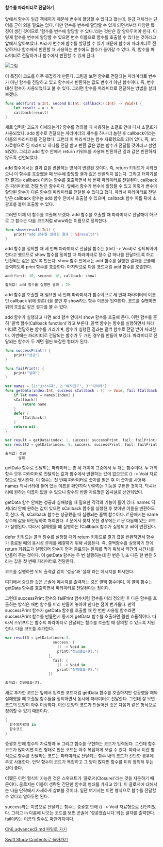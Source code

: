 #### 함수를 파라미터로 전달하기

앞에서 함수가 일급 객체이기 때문에 변수에 할당할 수 있다고 했는데, 일급 객체라는 단어를 굳이 외울 필요는 없다.
다만 함수를 변수에 할당할 수 있게 되면서부터 다양한 특징이 생긴 것이므로 '함수를 변수에 할당할 수 있다.'라는 것만은 잘 알아두어야 한다.
이렇게 함수를 변수에 할당할 수 있으면 변수 이름으로 함수를 호출할 수 있다는 것이라고 앞에서 알아보았다.
따라서 변수에 함수를 할당할 수 있기 때문에 함수에 파라미터로 전달하거나 함수에서 반환할 때 사용하는 변수에도 함수가 들어갈 수 있다.
즉, 함수를 파라미터로 전달하거나 함수에서 반환할 수 있게 된다.

![그림](https://user-images.githubusercontent.com/47494240/54875515-1646eb80-4e44-11e9-93c6-06f213da1a92.png)

이 특징이 코드를 아주 복잡하게 만든다. 그림을 보면 함수로 전달되는 파라미터로 변수가 아닌 함수를 전달하고 있고 함수에서 반환하는 값도 변수가 아닌 함수이다.
즉, 변수 대신 함수가 사용되었다고 불 수 있다. 그러면 함수를 파라미터로 전달하는 방법을 살펴보겠다.
```swift
func add(first a:Int, second b:Int, callback:((Int) -> Void)) {
    let result = a + b
    callback(result)
}
```
새로 입력한 코드가 이해되는가? 함수를 정의할 때 사용하는 소괄호 안에 다시 소괄호가 사용되었다. add 함수로 전달되는 파라미터의 개수를 하나 더 늘린 후 callback이라는 이름의 파라미터를 전달했다.
그런데 이 파라미터는 함수 자료형으로 되어 있다. 즉, Int 자료형으로 된 파라미터 하나를 전달 받고 반환 값은 없는 함수가 전달될 것이라고 선언되었다.
그리고 add 함수 안에서 return 키워드를 사용해 반환하던 결과 값은 반환하지 않도록 선언되었다.

add 함수에서는 결과 값을 반환하는 방식이 변경된 것이다. 즉, return 키워드가 사라졌으니 이 함수를 호출했을 때 변수에 할당할 결과 값은 반환되지 않는다.
그리고 더하기를 한 결과는 callback 이라는 함수를 호출하면서 세 번째 파라미터로 전달된다. callback은 파라미터로 전달 받은 함수이다.
앞에서 함수가 변수에 할당될 수 있고 이렇게 변수에 할당된 함수가 다른 함수의 파라미터로 전달될 수 있다고 했다.
따라서 파라미터로 전달 받은 callback 함수는 add 함수 안에서 호출할 수 있으며, callback 함수 이름 뒤에 소괄호를 붙여 호출할 수 있다.

그러면 이제 이 함수를 호출해 보겠다. add 함수를 호출할 때 파라미터로 전달해야 하므로 그 함수는 다음 코드처럼 show라는 이름으로 정의한다.
```swift
func show(result:Int) {
    print("add 함수를 실행한 결과 : \(result)")
}
```
add 함수를 정의할 때 세 번째 파라미터로 전달될 함수는 ((Int) -> Void)로 정의되어야 한다고 했으므로 show 함수를 정의할 때 파라미터로 정수 값 하나를 전달하도록 하고 반환되는 값은 없도록 만든다.
show 함수 안에서는 add 함수를 실행한 결과를 콘솔에 출력하도록 print 함수를 호출한다. 마지막으로 다음 코드처럼 add 함수를 호출한다.
```swift
add(first: 10, second: 10, callback: show)

출력값) add 함수를 실행한 결과 : 20
```
add 함수를 호출할 때 필요한 세 번째 파라미터가 함수이므로 세 번째 파라미터의 이름인 callback 뒤에 콜론(:)을 붙인 후 show라는 함수 이름을 입력한다.
코드를 실행하면 위의 호출값 같은 결과를 불 수 있다.

add 함수가 실행되고 나면 add 함수 안에서 show 함수를 호출해 준다. 이런 함수를 흔히 '콜백 함수(Callback function)'라고 부른다.
콜백 함수는 함수를 실행하면서 파라미터로 전달하는 함수를 가리키며, 함수가 실행된 결과는 콜백 함수로 전달 받아 처리한다.
이번에는 파라미터로 전달되는 함수가 두 개인 경우를 만들어 보겠다. 파라미터로 전달되는 함수가 두 개면 훨씬 복잡한 형태가 된다.
```swift
func successPrint() {
    print("성공")
}

func failPrint() {
    print("실패")
}

var names = [1:"소녀시대", 2:"여자친구", 3:"티아라"]
func getData(index:Int, success sCallback : () -> Void, fail fCallback : () -> Void) -> String? {
    if let name = names[index] {
    sCallback()
        return name
    }
    defer {
        fCallback()
    }
    return nil
}

var result = getData(index: 1, success: successPrint, fail: failPrint)
var result2 = getData(index: 5, success: successPrint, fail: failPrint)

출력값) 성공
      실패
```
getData 함수로 전달되는 파라미터는 총 세 개이며 그중에서 두 개는 함수이다. 두 개의 함수 모두 파라미터로 전달되는 값과 함수에서 반환하는 값이 없으므로 () -> Void 자료형으로 명시한다.
이 함수는 첫 번쨰 파라미터로 숫자를 받은 후 이 숫자를 사용해 names 딕셔너리에 들어 있는 이름을 확인하여 반환하는 기능을 구현한 것이다.
딕셔너리에 원하는 이름이 없을 수 있으니 함수의 반환 자료형은 옵셔널로 선언되었다.

getData 함수 안에는 성공과 실패했을 때 필요한 각각의 기능이 들어 있다. names 딕셔너리 안에 원하는 값이 있으면 sCallback 함수를 실행한 후 찾아낸 이름을 반환하도록 한다.
즉, sCallback 함수는 성공했을 때 실행되는 콜백 함수이다. if 문에서는 name 상수에 값을 바인딩하여 처리한다. if 문에서 찾지 못한 경우에는 if 문 다음에 있는 코드가 실행된다.
따라서 실패했을 떄 실행하는 fCallback 함수가 실행되고 nil이 반환된다.

defer 키워드는 콜백 함수를 실행할 때와 return 키워드로 결과 값을 반환하면서 함수가 종료될 때의 동시성 문제를 해결하기 위해 사용된다.
즉, 콜백함수를 실행하기 전에 return 키워드가 실행되어 함수가 먼저 종료되는 문제를 막기 위해서 약간의 시간차를 만들어 주는 것이다.
이 getData 함수는 두 번 실행하는데 한 번은 1, 또 다른 한 번은 5라는 값을 첫 번째 파라미터로 전달한다.

코드를 실행하면 위의 출력값 같이 '성공'과 '실패'라는 메시지를 표시한다.

여기에서 중요한 것은 콘솔에 메시지를 출력하는 것은 콜백 함수이며, 이 콜백 함수는 getData 함수를 호출하면서 파라미터로 전달된다는 점이다.

그런데 successPrint 함수와 failPrint 함수처럼 함수를 미리 정의한 후 다른 함수를 호출하는 방식은 매번 함수를 미리 만들어 놓아야 한다는 점이 번거롭다.
만약 successPrint 함수가 getData 함수를 호출할 때 한 번만 사용될 함수라면 successPrint 함수를 만들면서 동시에 getData 함수를 호출하면 훨씬 효율적이다.
따라서 스위프트는 함수의 파라미터로 전달되는 함수를 호출할 때 정의할 수 있도록 지원한다. 다음 코드를 추가한다.
```swift
var result3 = getData(index:3,
                      success: {
                        () -> Void in
                        print("성공했습니다.")
                    },
                      fail: {
                        () -> Void in
                        print("실패했습니다.")
                    })

출력값) 성공했습니다.
```
새로 추가한 코드는 앞에서 입력한 코드처럼 getData 함수를 호출하지만 성공했을 때와 실패했을 때 호출될 함수들을 정의하면서 동시에 파라미터로 전달한다.
그런데 잘 보면 코드의 모양이 아주 이상하다. 이런 모양의 코드가 만들어진 것은 다음과 같은 형식으로 정의할 수 있기 때문이다.
```swift
{
  함수의자료형 in
  함수코드
}
```
중괄호 안에 함수의 자료형과 in 그리고 함수를 구현하는 코드가 입력된다. 그런데 함수 코드가 많아지면 이런 형태로 만든 코드는 아주 복잡하게 보일 수 있다.
따라서 이런 방식으로 함수를 전달하는 코드는 파라미터로 전달되는 함수 내의 코드가 간단한 경우에 주로 사용한다. 만약 함수의 코드가 복잡하고 그 양이 많다면 함수를 미리 정의해 두는 것이 좋다.

어쨌든 이런 형식이 가능한 것은 스위프트가 '클로저(Closure)'라는 것을 지운하기 때문이다. 클로저는 이름이 생략된 간단한 함수의 형태를 가지고 있다.
이 클로저에 대해서는 다음 단락에서 자세하게 살펴볼 것이다. 일단 여기서는 이런 형식으로 함수를 전달할 수 있다고 알아두면 된다.

success라는 이름으로 전달되는 함수는 중괄호 안에 () -> Void 자료형으로 선언되었다. 그리고 in 다음에 나오는 코드를 보면 콘솔에 '성공했습니다.'라는 글자를 출력한다.
fail이라는 이름의 함수도 마찬가지이다.


[Ch6_advanced3.md 파일로 가기](https://github.com/ChunsuKim/SwiftStudy/blob/master/Ch6_advanced3.md)

[Swift Study Contents로 돌아가기](https://github.com/ChunsuKim/SwiftStudy)

